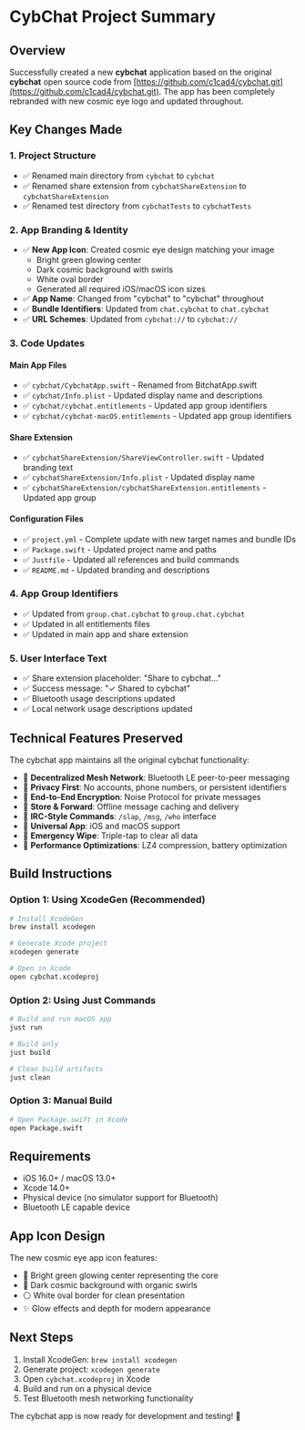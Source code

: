 # CybChat Project Summary

## Overview
Successfully created a new **cybchat** application based on the original **cybchat** open source code from [https://github.com/c1cad4/cybchat.git](https://github.com/c1cad4/cybchat.git). The app has been completely rebranded with new cosmic eye logo and updated throughout.

## Key Changes Made

### 1. Project Structure
- ✅ Renamed main directory from `cybchat` to `cybchat`
- ✅ Renamed share extension from `cybchatShareExtension` to `cybchatShareExtension`
- ✅ Renamed test directory from `cybchatTests` to `cybchatTests`

### 2. App Branding & Identity
- ✅ **New App Icon**: Created cosmic eye design matching your image
  - Bright green glowing center
  - Dark cosmic background with swirls
  - White oval border
  - Generated all required iOS/macOS icon sizes
- ✅ **App Name**: Changed from "cybchat" to "cybchat" throughout
- ✅ **Bundle Identifiers**: Updated from `chat.cybchat` to `chat.cybchat`
- ✅ **URL Schemes**: Updated from `cybchat://` to `cybchat://`

### 3. Code Updates

#### Main App Files
- ✅ `cybchat/CybchatApp.swift` - Renamed from BitchatApp.swift
- ✅ `cybchat/Info.plist` - Updated display name and descriptions
- ✅ `cybchat/cybchat.entitlements` - Updated app group identifiers
- ✅ `cybchat/cybchat-macOS.entitlements` - Updated app group identifiers

#### Share Extension
- ✅ `cybchatShareExtension/ShareViewController.swift` - Updated branding text
- ✅ `cybchatShareExtension/Info.plist` - Updated display name
- ✅ `cybchatShareExtension/cybchatShareExtension.entitlements` - Updated app group

#### Configuration Files
- ✅ `project.yml` - Complete update with new target names and bundle IDs
- ✅ `Package.swift` - Updated project name and paths
- ✅ `Justfile` - Updated all references and build commands
- ✅ `README.md` - Updated branding and descriptions

### 4. App Group Identifiers
- ✅ Updated from `group.chat.cybchat` to `group.chat.cybchat`
- ✅ Updated in all entitlements files
- ✅ Updated in main app and share extension

### 5. User Interface Text
- ✅ Share extension placeholder: "Share to cybchat..."
- ✅ Success message: "✓ Shared to cybchat"
- ✅ Bluetooth usage descriptions updated
- ✅ Local network usage descriptions updated

## Technical Features Preserved

The cybchat app maintains all the original cybchat functionality:

- 🔵 **Decentralized Mesh Network**: Bluetooth LE peer-to-peer messaging
- 🔵 **Privacy First**: No accounts, phone numbers, or persistent identifiers
- 🔵 **End-to-End Encryption**: Noise Protocol for private messages
- 🔵 **Store & Forward**: Offline message caching and delivery
- 🔵 **IRC-Style Commands**: `/slap`, `/msg`, `/who` interface
- 🔵 **Universal App**: iOS and macOS support
- 🔵 **Emergency Wipe**: Triple-tap to clear all data
- 🔵 **Performance Optimizations**: LZ4 compression, battery optimization

## Build Instructions

### Option 1: Using XcodeGen (Recommended)
```bash
# Install XcodeGen
brew install xcodegen

# Generate Xcode project
xcodegen generate

# Open in Xcode
open cybchat.xcodeproj
```

### Option 2: Using Just Commands
```bash
# Build and run macOS app
just run

# Build only
just build

# Clean build artifacts
just clean
```

### Option 3: Manual Build
```bash
# Open Package.swift in Xcode
open Package.swift
```

## Requirements
- iOS 16.0+ / macOS 13.0+
- Xcode 14.0+
- Physical device (no simulator support for Bluetooth)
- Bluetooth LE capable device

## App Icon Design
The new cosmic eye app icon features:
- 🌟 Bright green glowing center representing the core
- 🌌 Dark cosmic background with organic swirls
- ⚪ White oval border for clean presentation
- ✨ Glow effects and depth for modern appearance

## Next Steps
1. Install XcodeGen: `brew install xcodegen`
2. Generate project: `xcodegen generate`
3. Open `cybchat.xcodeproj` in Xcode
4. Build and run on a physical device
5. Test Bluetooth mesh networking functionality

The cybchat app is now ready for development and testing! 🚀 